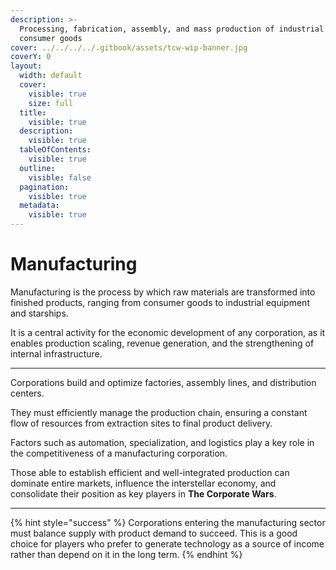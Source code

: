 ```yaml
---
description: >-
  Processing, fabrication, assembly, and mass production of industrial and
  consumer goods
cover: ../../../../.gitbook/assets/tcw-wip-banner.jpg
coverY: 0
layout:
  width: default
  cover:
    visible: true
    size: full
  title:
    visible: true
  description:
    visible: true
  tableOfContents:
    visible: true
  outline:
    visible: false
  pagination:
    visible: true
  metadata:
    visible: true
---
```


# Manufacturing

Manufacturing is the process by which raw materials are transformed into finished products, ranging from consumer goods to industrial equipment and starships.

It is a central activity for the economic development of any corporation, as it enables production scaling, revenue generation, and the strengthening of internal infrastructure.

***

Corporations build and optimize factories, assembly lines, and distribution centers.

They must efficiently manage the production chain, ensuring a constant flow of resources from extraction sites to final product delivery.

Factors such as automation, specialization, and logistics play a key role in the competitiveness of a manufacturing corporation.

Those able to establish efficient and well-integrated production can dominate entire markets, influence the interstellar economy, and consolidate their position as key players in **The Corporate Wars**.

***

{% hint style="success" %}
Corporations entering the manufacturing sector must balance supply with product demand to succeed. This is a good choice for players who prefer to generate technology as a source of income rather than depend on it in the long term.
{% endhint %}
